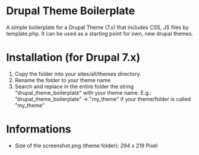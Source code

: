 Drupal Theme Boilerplate
========================

A simple boilerplate for a Drupal Theme (7.x) that includes CSS, JS files by template.php.
It can be used as a starting point for own, new drupal themes.

Installation (for Drupal 7.x)
=============================
1. Copy the folder into your sites/all/themes directory.
2. Rename the folder to your theme name
3. Search and replace in the entire folder the string "drupal_theme_boilerplate" with your theme name.
   E.g.: "drupal_theme_boilerplate" -> "my_theme" if your theme/folder is called "my_theme"

Informations
============
* Size of the screenshot.png (theme folder): 294 x 219 Pixel